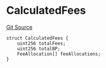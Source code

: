 # CalculatedFees
[Git Source](https://github.com/nayms/contracts-v3/blob/ea2c06f70609c813d27d424e0330651d3c634d21/src/shared/FreeStructs.sol)


```solidity
struct CalculatedFees {
    uint256 totalFees;
    uint256 totalBP;
    FeeAllocation[] feeAllocations;
}
```

